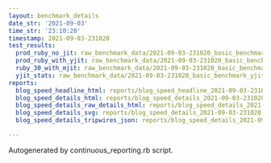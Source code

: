 ```yaml
---
layout: benchmark_details
date_str: '2021-09-03'
time_str: '23:10:20'
timestamp: 2021-09-03-231020
test_results:
  prod_ruby_no_jit: raw_benchmark_data/2021-09-03-231020_basic_benchmark_prod_ruby_no_jit.json
  prod_ruby_with_yjit: raw_benchmark_data/2021-09-03-231020_basic_benchmark_prod_ruby_with_yjit.json
  ruby_30_with_mjit: raw_benchmark_data/2021-09-03-231020_basic_benchmark_ruby_30_with_mjit.json
  yjit_stats: raw_benchmark_data/2021-09-03-231020_basic_benchmark_yjit_stats.json
reports:
  blog_speed_headline_html: reports/blog_speed_headline_2021-09-03-231020.html
  blog_speed_details_html: reports/blog_speed_details_2021-09-03-231020.html
  blog_speed_details_raw_details_html: reports/blog_speed_details_2021-09-03-231020.raw_details.html
  blog_speed_details_svg: reports/blog_speed_details_2021-09-03-231020.svg
  blog_speed_details_tripwires_json: reports/blog_speed_details_2021-09-03-231020.tripwires.json

---
```

Autogenerated by continuous_reporting.rb script.
